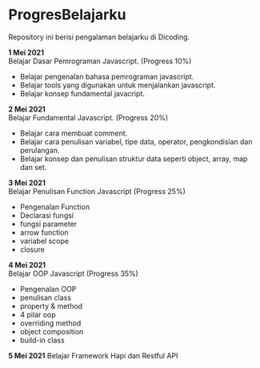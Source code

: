 # ProgresBelajarku
Repository ini berisi pengalaman belajarku di Dicoding.

**1 Mei 2021**  
Belajar Dasar Pemrograman Javascript. (Progress 10%)
  * Belajar pengenalan bahasa pemrograman javascript.
  * Belajar tools yang digunakan untuk menjalankan javascript.
  * Belajar konsep fundamental javacript.

**2 Mei 2021**  
Belajar Fundamental Javascript. (Progress 20%)
  * Belajar cara membuat comment.
  * Belajar cara penulisan variabel, tipe data, operator, pengkondisian dan perulangan.
  * Belajar konsep dan penulisan struktur data seperti object, array, map dan set.

**3 Mei 2021**  
Belajar Penulisan Function Javascript (Progress 25%)
  * Pengenalan Function
  * Declarasi fungsi
  * fungsi parameter
  * arrow function
  * variabel scope
  * closure
 
**4 Mei 2021**  
Belajar OOP Javascript (Progress 35%)
  * Pengenalan OOP
  * penulisan class
  * property & method
  * 4 pilar oop
  * overriding method
  * object composition
  * build-in class

**5 Mei 2021**
Belajar Framework Hapi dan Restful API


